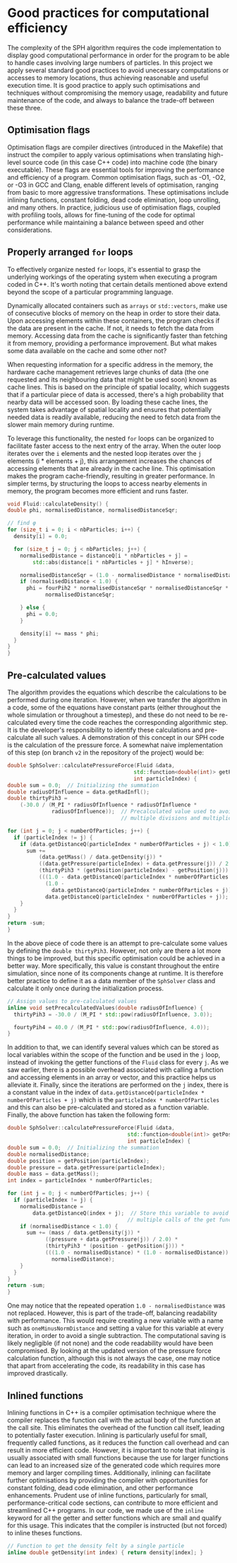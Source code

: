 # Good practices for computational efficiency

The complexity of the SPH algorithm requires the code implementation to display good computational performance in order for the program to be able to handle cases involving large numbers of particles. In this project we apply several standard good practices to avoid unecessary computations or accesses to memory locations, thus achieving reasonable and useful execution time. It is good practice to apply such optimisations and techniques without compromising the memory usage, readability and future maintenance of the code, and always to balance the trade-off between these three.

## Optimisation flags

Optimisation flags are compiler directives (introduced in the Makefile) that instruct the compiler to apply various optimisations when translating high-level source code (in this case C++ code) into machine code (the binary executable). These flags are essential tools for improving the performance and efficiency of a program. Common optimisation flags, such as -O1, -O2, or -O3 in GCC and Clang, enable different levels of optimisation, ranging from basic to more aggressive transformations. These optimisations include inlining functions, constant folding, dead code elimination, loop unrolling, and many others. In practice, judicious use of optimisation flags, coupled with profiling tools, allows for fine-tuning of the code for optimal performance while maintaining a balance between speed and other considerations.

## Properly arranged `for` loops

To effectively organize nested `for` loops, it's essential to grasp the underlying workings of the operating system when executing a program coded in C++. It's worth noting that certain details mentioned above extend beyond the scope of a particular programming language.

Dynamically allocated containers such as ```arrays``` or ```std::vectors```, make use of consecutive blocks of memory on the heap in order to store their data. Upon accessing elements within these containers, the program checks if the data are present in the cache. If not, it needs to fetch the data from memory. Accessing data from the cache is significantly faster than fetching it from memory, providing a performance improvement. But what makes some data available on the cache and some other not?

When requesting information for a specific address in the memory, the hardware cache management retrieves large chunks of data (the one requested and its neighbouring data that might be used soon) known as cache lines. This is based on the principle of spatial locality, which suggests that if a particular piece of data is accessed, there's a high probability that nearby data will be accessed soon. By loading these cache lines, the system takes advantage of spatial locality and ensures that potentially needed data is readily available, reducing the need to fetch data from the slower main memory during runtime.

To leverage this functionality, the nested `for` loops can be organized to facilitate faster access to the next entry of the array. When the outer loop iterates over the `i` elements and the nested loop iterates over the `j` elements (i * elements + j), this arrangement increases the chances of accessing elements that are already in the cache line. This optimisation makes the program cache-friendly, resulting in greater performance. In simpler terms, by structuring the loops to access nearby elements in memory, the program becomes more efficient and runs faster.

```cpp
void Fluid::calculateDensity() {
double phi, normalisedDistance, normalisedDistanceSqr;

// find φ
for (size_t i = 0; i < nbParticles; i++) {
  density[i] = 0.0;

  for (size_t j = 0; j < nbParticles; j++) {
    normalisedDistance = distanceQ[i * nbParticles + j] =
        std::abs(distance[i * nbParticles + j] * hInverse);

    normalisedDistanceSqr = (1.0 - normalisedDistance * normalisedDistance);
    if (normalisedDistance < 1.0) {
      phi = fourPih2 * normalisedDistanceSqr * normalisedDistanceSqr *
            normalisedDistanceSqr;

    } else {
      phi = 0.0;
    }

    density[i] += mass * phi;
  }
}
}
```

## Pre-calculated values

The algorithm provides the equations which describe the calculations to be performed during one iteration. However, when we transfer the algorithm in a code, some of the equations have constant parts (either throughout the whole simulation or throughout a timestep), and these do not need to be re-calculated every time the code reaches the corresponding algorithmic step. It is the developer's responsibility to identify these calculations and pre-calculate all such values. A demonstration of this concept in our SPH code is the calculation of the pressure force. A somewhat naive implementation of this step (on branch `v2` in the repository of the project) would be:

```cpp
double SphSolver::calculatePressureForce(Fluid &data,
                                        std::function<double(int)> getPosition,
                                        int particleIndex) {
double sum = 0.0;  // Initializing the summation
double radiusOfInfluence = data.getRadInfl();
double thirtyPih3 =
    (-30.0 / (M_PI * radiusOfInfluence * radiusOfInfluence *
              radiusOfInfluence));  // Precalculated value used to avoid
                                    // multiple divisions and multiplications

for (int j = 0; j < numberOfParticles; j++) {
  if (particleIndex != j) {
    if (data.getDistanceQ(particleIndex * numberOfParticles + j) < 1.0) {
      sum +=
          (data.getMass() / data.getDensity(j)) *
          ((data.getPressure(particleIndex) + data.getPressure(j)) / 2.0) *
          (thirtyPih3 * (getPosition(particleIndex) - getPosition(j))) *
          (((1.0 - data.getDistanceQ(particleIndex * numberOfParticles + j)) *
            (1.0 -
              data.getDistanceQ(particleIndex * numberOfParticles + j))) /
            data.getDistanceQ(particleIndex * numberOfParticles + j));
    }
  }
}
return -sum;
}
```

In the above piece of code there is an attempt to pre-calculate some values by defining the `double thirtyPih3`. However, not only are there a lot more things to be improved, but this specific optimisation could be achieved in a better way. More specifically, this value is constant throughout the entire simulation, since none of its components change at runtime. It is therefore better practice to define it as a data member of the `SphSolver` class and calculate it only once during the initialization process.

```cpp
// Assign values to pre-calculated values
inline void setPrecalculatedValues(double radiusOfInfluence) {
  thirtyPih3 = -30.0 / (M_PI * std::pow(radiusOfInfluence, 3.0));

  fourtyPih4 = 40.0 / (M_PI * std::pow(radiusOfInfluence, 4.0));
}
```

In addition to that, we can identify several values which can be stored as local variables within the scope of the function and be used in the `j` loop, instead of invoking the getter functions of the `Fluid` class for every `j`. As we saw earlier, there is a possible overhead associated with calling a function and accessing elements in an array or vector, and this practice helps us alleviate it. Finally, since the iterations are performed on the `j` index, there is a constant value in the index of `data.getDistanceQ(particleIndex * numberOfParticles + j)` which is the `particleIndex * numberOfParticles` and this can also be pre-calculated and stored as a function variable. Finally, the above function has taken the following form:

```cpp
double SphSolver::calculatePressureForce(Fluid &data,
                                      std::function<double(int)> getPosition,
                                      int particleIndex) {
double sum = 0.0;  // Initializing the summation
double normalisedDistance;
double position = getPosition(particleIndex);
double pressure = data.getPressure(particleIndex);
double mass = data.getMass();
int index = particleIndex * numberOfParticles;

for (int j = 0; j < numberOfParticles; j++) {
  if (particleIndex != j) {
    normalisedDistance =
        data.getDistanceQ(index + j);  // Store this variable to avoid
                                      // multiple calls of the get function
    if (normalisedDistance < 1.0) {
      sum += (mass / data.getDensity(j)) *
            ((pressure + data.getPressure(j)) / 2.0) *
            (thirtyPih3 * (position - getPosition(j))) *
            (((1.0 - normalisedDistance) * (1.0 - normalisedDistance)) /
              normalisedDistance);
    }
  }
}
return -sum;
}
```

One may notice that the repeated operation `1.0 - normalisedDistance` was not replaced. However, this is part of the trade-off, balancing readability with performance. This would require creating a new variable with a name such as `oneMinusNormDistance` and setting a value for this variable at every iteration, in order to avoid a single subtraction. The computational saving is likely negligible (if not none) and the code readability would have been compromised. By looking at the updated version of the pressure force calculation function, although this is not always the case, one may notice that apart from accelerating the code, its readability in this case has improved drastically.

## Inlined functions

Inlining functions in C++ is a compiler optimisation technique where the compiler replaces the function call with the actual body of the function at the call site. This eliminates the overhead of the function call itself, leading to potentially faster execution. Inlining is particularly useful for small, frequently called functions, as it reduces the function call overhead and can result in more efficient code. However, it is important to note that inlining is usually associated with small functions because the use for larger functions can lead to an increased size of the generated code which requires more memory and larger compiling times. Additionally, inlining can facilitate further optimisations by providing the compiler with opportunities for constant folding, dead code elimination, and other performance enhancements. Prudent use of inline functions, particularly for small, performance-critical code sections, can contribute to more efficient and streamlined C++ programs. In our code, we made use of the `inline` keyword for all the getter and setter functions which are small and qualify for this usage. This indicates that the compiler is instructed (but not forced) to inline theses functions.

```cpp
// Function to get the density felt by a single particle
inline double getDensity(int index) { return density[index]; }
```
